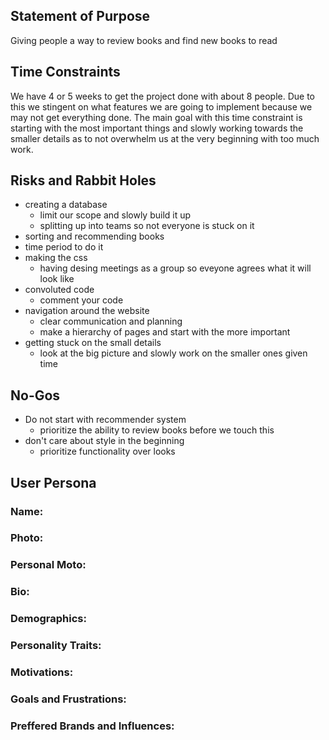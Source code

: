 ## Statement of Purpose
Giving people a way to review books and find new books to read

## Time Constraints
We have 4 or 5 weeks to get the project done with about 8 people. Due to this 
we stingent on what features we are going to implement because we may not get everything 
done. The main goal with this time constraint is starting with the most important things and
slowly working towards the smaller details as to not overwhelm us at the very beginning with
too much work.

## Risks and Rabbit Holes
- creating a database
  - limit our scope and slowly build it up
  - splitting up into teams so not everyone is stuck on it
- sorting and recommending books
- time period to do it
- making the css
  - having desing meetings as a group so eveyone agrees what it will look like
- convoluted code
  - comment your code
- navigation around the website
  - clear communication and planning
  - make a hierarchy of pages and start with the more important
- getting stuck on the small details
  - look at the big picture and slowly work on the smaller ones given time

## No-Gos
- Do not start with recommender system
  - prioritize the ability to review books before we touch this
- don't care about style in the beginning
  - prioritize functionality over looks

## User Persona

### Name:

### Photo:

### Personal Moto:

### Bio:

### Demographics:

### Personality Traits:

### Motivations:

### Goals and Frustrations:

### Preffered Brands and Influences:

